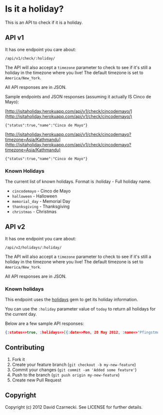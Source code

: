 # Is it a holiday?

This is an API to check if it is a holiday.

## API v1

It has one endpoint you care about:

```
/api/v1/check/:holiday/
```

The API will also accept a `timezone` parameter to check to see if 
it's still a holiday in the timezone where you live! The default 
timezone is set to `America/New_York`.

All API responses are in JSON.

Sample endpoints and JSON responses (assuming it actually IS Cinco de Mayo):

[http://isitaholiday.herokuapp.com/api/v1/check/cincodemayo/](http://isitaholiday.herokuapp.com/api/v1/check/cincodemayo/)

```
{"status":true,"name":"Cinco de Mayo"}
```

[http://isitaholiday.herokuapp.com/api/v1/check/cincodemayo?timezone=Asia/Kathmandu](http://isitaholiday.herokuapp.com/api/v1/check/cincodemayo?timezone=Asia/Kathmandu)

```
{"status":true,"name":"Cinco de Mayo"}
```

### Known Holidays

The current list of known holidays. Format is :holiday - Full holiday name.

* `cincodemayo` - Cinco de Mayo
* `halloween` - Halloween
* `memorial_day` - Memorial Day
* `thanksgiving` - Thanksgiving
* `christmas` - Christmas 

## API v2

It has one endpoint you care about:

```
/api/v2/holidays/:holiday/
```

The API will also accept a `timezone` parameter to check to see if 
it's still a holiday in the timezone where you live! The default 
timezone is set to `America/New_York`.

All API responses are in JSON.

### Known holidays

This endpoint uses the [holidays](https://github.com/alexdunae/holidays) gem 
to get its holiday information. 

You can use the `:holiday` parameter value of `today` to return all holidays 
for the current day. 

Below are a few sample API responses:

```json
{:status=>true, :holidays=>[{:date=>Mon, 28 May 2012, :name=>"Pfingstmontag", :regions=>[:at, :de, :li]}, {:date=>Mon, 28 May 2012, :name=>"2. Pinsedag", :regions=>[:dk]}, {:date=>Mon, 28 May 2012, :name=>"Lundi de Pentecôte", :regions=>[:fr]}, {:date=>Mon, 28 May 2012, :name=>"Annar í hvítasunnu", :regions=>[:is]}, {:date=>Mon, 28 May 2012, :name=>"Pinksteren", :regions=>[:nl]}, {:date=>Mon, 28 May 2012, :name=>"2. pinsedag", :regions=>[:no]}, {:date=>Mon, 28 May 2012, :name=>"Bank Holiday", :regions=>[:gb]}, {:date=>Mon, 28 May 2012, :name=>"Memorial Day", :regions=>[:us, :nyse, :ups]}]}
```

## Contributing

1. Fork it
2. Create your feature branch (`git checkout -b my-new-feature`)
3. Commit your changes (`git commit -am 'Added some feature'`)
4. Push to the branch (`git push origin my-new-feature`)
5. Create new Pull Request

## Copyright

Copyright (c) 2012 David Czarnecki. See LICENSE for further details.